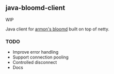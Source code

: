 ## java-bloomd-client

WIP

Java client for [armon's bloomd](https://github.com/armon/bloomd) built on top of netty.

### TODO

- Improve error handling
- Support connection pooling
- Controlled disconnect
- Docs
